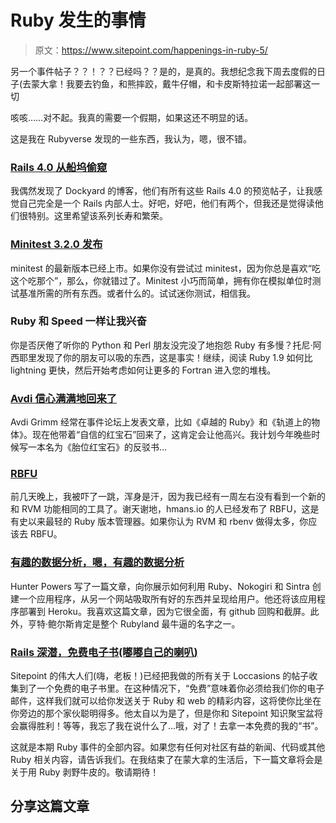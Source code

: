 # Ruby 发生的事情

> 原文：<https://www.sitepoint.com/happenings-in-ruby-5/>

另一个事件帖子？？！？？已经吗？？是的，是真的。我想纪念我下周去度假的日子(去蒙大拿！我要去钓鱼，和熊摔跤，戴牛仔帽，和卡皮斯特拉诺一起部署这一切

咳咳……对不起。我真的需要一个假期，如果这还不明显的话。

这是我在 Rubyverse 发现的一些东西，我认为，嗯，很不错。

### [Rails 4.0 从船坞偷窥](http://reefpoints.dockyard.com/)

我偶然发现了 Dockyard 的博客，他们有所有这些 Rails 4.0 的预览帖子，让我感觉自己完全是一个 Rails 内部人士。好吧，好吧，他们有两个，但我还是觉得读他们很特别。这里希望该系列长寿和繁荣。

### [Minitest 3.2.0 发布](http://blog.zenspider.com/releases/2012/06/minitest-version-3-2-0-has-been-released.html)

minitest 的最新版本已经上市。如果你没有尝试过 minitest，因为你总是喜欢“吃这个吃那个”，那么，你就错过了。Minitest 小巧而简单，拥有你在模拟单位时测试基准所需的所有东西。或者什么的。试试迷你测试，相信我。

### Ruby 和 Speed 一样让我兴奋

你是否厌倦了听你的 Python 和 Perl 朋友没完没了地抱怨 Ruby 有多慢？托尼·阿西耶里发现了你的朋友可以吸的东西，这是事实！继续，阅读 Ruby 1.9 如何比 lightning 更快，然后开始考虑如何让更多的 Fortran 进入您的堆栈。

### [Avdi 信心满满地回来了](http://devblog.avdi.org/2012/06/05/confident-ruby-beta/)

Avdi Grimm 经常在事件论坛上发表文章，比如《卓越的 Ruby》和《轨道上的物体》。现在他带着“自信的红宝石”回来了，这肯定会让他高兴。我计划今年晚些时候写一本名为《胎位红宝石》的反驳书…

### [RBFU](http://hmans.io/2012/06/27/rbfu-0-3-0/)

前几天晚上，我被吓了一跳，浑身是汗，因为我已经有一周左右没有看到一个新的和 RVM 功能相同的工具了。谢天谢地，hmans.io 的人已经发布了 RBFU，这是有史以来最轻的 Ruby 版本管理器。如果你认为 RVM 和 rbenv 做得太多，你应该去 RBFU。

### [有趣的数据分析，嗯，有趣的数据分析](http://hunterpowers.com/data-scraping-and-more-with-ruby-nokogiri-sinatra-and-heroku/)

Hunter Powers 写了一篇文章，向你展示如何利用 Ruby、Nokogiri 和 Sintra 创建一个应用程序，从另一个网站吸取所有好的东西并呈现给用户。他还将该应用程序部署到 Heroku。我喜欢这篇文章，因为它很全面，有 github 回购和截屏。此外，亨特·鲍尔斯肯定是整个 Rubyland 最牛逼的名字之一。

### [Rails 深潜，免费电子书(嘟嘟自己的喇叭)](https://learnable.com/books/rails-deep-dive/)

Sitepoint 的伟大人们(嗨，老板！)已经把我做的所有关于 Loccasions 的帖子收集到了一个免费的电子书里。在这种情况下，“免费”意味着你必须给我们你的电子邮件，这样我们就可以给你发送关于 Ruby 和 web 的精彩内容，这将使你比坐在你旁边的那个家伙聪明得多。他太自以为是了，但是你和 Sitepoint 知识聚宝盆将会赢得胜利！等等，我忘了我在说什么了…哦，对了！去拿一本免费的我的“书”。

这就是本期 Ruby 事件的全部内容。如果您有任何对社区有益的新闻、代码或其他 Ruby 相关内容，请告诉我们。在我结束了在蒙大拿的生活后，下一篇文章将会是关于用 Ruby 剥野牛皮的。敬请期待！

## 分享这篇文章